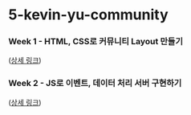 # 5-kevin-yu-community

### Week 1 - HTML, CSS로 커뮤니티 Layout 만들기
([상세 링크](https://github.com/100-hours-a-week/5-kevin-yu-community/tree/main/week1/community))

### Week 2 - JS로 이벤트, 데이터 처리 서버 구현하기
([상세 링크](https://github.com/100-hours-a-week/5-kevin-yu-community/tree/main/week2/advanced-community))
